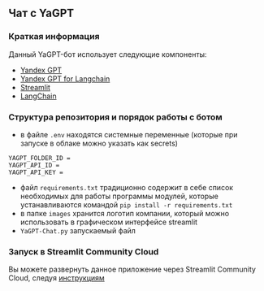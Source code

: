 ## Чат с YaGPT

### Краткая информация
Данный YaGPT-бот использует следующие компоненты:
- [Yandex GPT](https://cloud.yandex.ru/services/yandexgpt)
- [Yandex GPT for Langchain](https://pypi.org/project/yandex-chain/)
- [Streamlit](https://streamlit.io/)
- [LangChain](https://python.langchain.com/)

### Структура репозитория и порядок работы с ботом
- в файле ``.env`` находятся системные переменные (которые при запуске в облаке можно указать как secrets)
```
YAGPT_FOLDER_ID = 
YAGPT_API_ID = 
YAGPT_API_KEY = 
```
- файл `requirements.txt` традиционно содержит в себе список необходимых для работы программы модулей, которые устанавливаются командой 
```pip install -r requirements.txt ```
- в папке `images` хранится логотип компании, который можно использовать в графическом интерфейсе streamlit
- `YaGPT-Chat.py` запускаемый файл

### Запуск в Streamlit Community Cloud
Вы можете развернуть данное приложение через Streamlit Community Cloud, следуя [инструкциям](https://docs.streamlit.io/streamlit-community-cloud/get-started)

